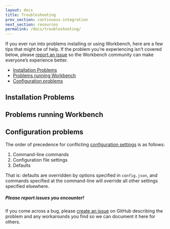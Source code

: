 ```yaml
---
layout: docs
title: Troubleshooting
prev_section: continuous-integration
next_section: resources
permalink: /docs/troubleshooting/
---
```


If you ever run into problems installing or using Workbench, here are a few tips
that might be of help. If the problem you’re experiencing isn’t covered below,
please [report an issue]({{site.help_url}}/issues/new) so the
Workbench community can make everyone’s experience better.

- [Installation Problems](#installation-problems)
- [Problems running Workbench](#problems-running-Workbench)
- [Configuration problems](#configuration-problems)

## Installation Problems



## Problems running Workbench



## Configuration problems

The order of precedence for conflicting [configuration settings](../configuration/)
is as follows:

1.  Command-line commands
2.  Configuration file settings
3.  Defaults

That is: defaults are overridden by options specified in `config.json`,
and commands specified at the command-line will override all other settings
specified elsewhere.

<div class="note">
  <h5>Please report issues you encounter!</h5>
  <p>
  If you come across a bug, please <a href="{{ site.help_url }}/issues/new">create an issue</a>
  on GitHub describing the problem and any workarounds you find so we can
  document it here for others.
  </p>
</div>
